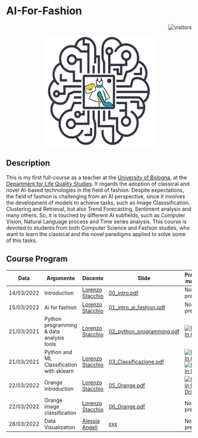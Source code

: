 # AI-For-Fashion
<p align="right">
<a><img src="https://visitor-badge.laobi.icu/badge?page_id=lorenzo-stacchio.AI-For-Fashion" alt="visitors"></a>
</p>

<p align="center">
  <img width="300" height="300" src="imgs/icon.png">
</p>

## Description
This is my first full-course as a teacher at the [University of Bologna](https://www.unibo.it/it), at the [Department for Life Quality Studies](https://scienzequalitavita.unibo.it/it). It regards the adoption of classical and novel AI-based technologies in the field of fashion. 
Despite expectations, the field of fashion is challenging from an AI perspective, since it involves the development of models to achieve tasks, such as Image Classsification, Clustering and Retrieval, but also Trend Forecasting, Sentiment analysis and many others. So, it is touched by different AI subfields, such as  Computer Vision, Natural Language process and Time series analysis.
This course is devoted to students from both Computer Science and Fashion studies, who want to learn the classical and the novel paradigms applied to solve some of this tasks.


## Course Program


| Data  | Argomento | Docente | Slide| Practical material |
| ------------- | ------------- | ------------- |-----------------------------------------------------------------------------------------------------------------| ------------- |
| 14/03/2022  | Introduction | [Lorenzo Stacchio](https://www.unibo.it/sitoweb/lorenzo.stacchio2) | [00_intro.pdf](00_course_intro/00_intro.pdf)                                                   | Not present |
| 15/03/2022  | Ai for fashion | [Lorenzo Stacchio](https://www.unibo.it/sitoweb/lorenzo.stacchio2) | [01_intro_ai_fashion.pdf](01_AI_fashion/01_intro_ai_fashion.pdf)                                                   | Not present |
| 21/03/2021  | Python programming & data analysis tools | [Lorenzo Stacchio](https://www.unibo.it/sitoweb/lorenzo.stacchio2) | [02_python_programming.pdf](02_python/02_python_programming.pdf)| [![Open In Colab](https://colab.research.google.com/assets/colab-badge.svg)](https://colab.research.google.com/drive/1cEN-sJeTN6tY1IIbFbqL71THCK3Ymoht?usp=sharing) |
| 21/03/2021  | Python and ML Classification with sklearn| [Lorenzo Stacchio](https://www.unibo.it/sitoweb/lorenzo.stacchio2) | [03_Classificazione.pdf](03_classificazione_python/03_Classificazione.pdf)| [![Open In Colab](https://colab.research.google.com/assets/colab-badge.svg)](https://colab.research.google.com/drive/126z5HVvMpD1p2YEisxz6yR7wFKlQwcH8?usp=sharing) [![Open In Colab](https://colab.research.google.com/assets/colab-badge.svg)](https://colab.research.google.com/drive/1j1DfbZfINXmmWpop2CK0okEfbGT98AE4?usp=sharing) |
| 22/03/2022  | Orange introduction | [Lorenzo Stacchio](https://www.unibo.it/sitoweb/lorenzo.stacchio2) | [05_Orange.pdf](05_orange/05_Orange.pdf)                                                   | [![Open in One Drive](https://custom-icon-badges.herokuapp.com/badge/Open%20in%20One%20Drive-blue.svg?logo=od)](https://liveunibo-my.sharepoint.com/:f:/g/personal/lorenzo_stacchio_studio_unibo_it/ElR6_WxCsXdFjQRF4CTG6TcB_DP5QudtQcY-7vOIs_-A4Q?e=Pe2uCG)|
| 22/03/2022  | Orange image classification | [Lorenzo Stacchio](https://www.unibo.it/sitoweb/lorenzo.stacchio2) | [06_Orange.pdf](06_orange_classification/06_Orange_classification.pdf)                                                   | Not present |
| 28/03/2022  | Data Visualization | [Alessia Angeli](https://www.unibo.it/sitoweb/alessia.angeli2) | [xxx](xxx)                                                   | Not present |
